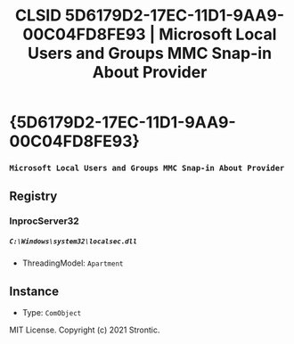 ﻿---
title: "CLSID 5D6179D2-17EC-11D1-9AA9-00C04FD8FE93 | Microsoft Local Users and Groups MMC Snap-in About Provider"
excerpt: What is COM-Object CLSID 5D6179D2-17EC-11D1-9AA9-00C04FD8FE93?
---

# {5D6179D2-17EC-11D1-9AA9-00C04FD8FE93}

### `Microsoft Local Users and Groups MMC Snap-in About Provider`

## Registry


### InprocServer32

##### `C:\Windows\system32\localsec.dll`
* ThreadingModel: `Apartment`

## Instance

* Type: `ComObject`

MIT License. Copyright (c) 2021 Strontic.


